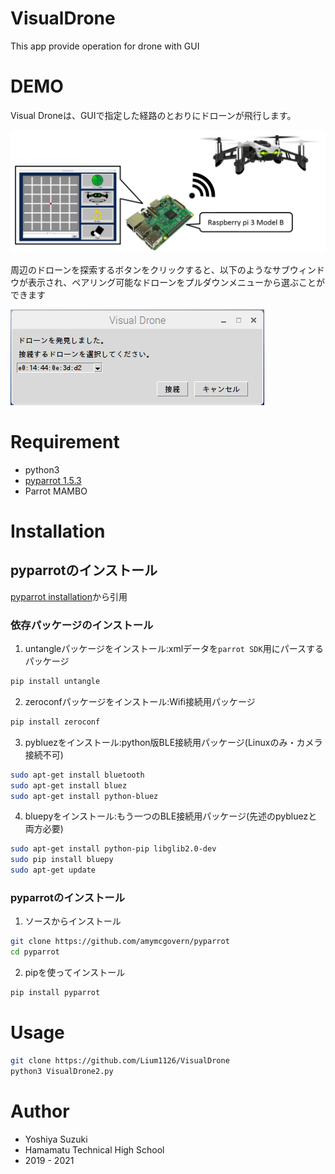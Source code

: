 # VisualDrone
This app provide operation for drone with GUI

# DEMO

Visual Droneは、GUIで指定した経路のとおりにドローンが飛行します。

![全容図](./images/System.png)

周辺のドローンを探索するボタンをクリックすると、以下のようなサブウィンドウが表示され、ペアリング可能なドローンをプルダウンメニューから選ぶことができます

![サブウィンドウ](./images/Screenshot_subwindow.png)

# Requirement

- python3
- [pyparrot 1.5.3](https://github.com/amymcgovern/pyparrot)
- Parrot MAMBO

# Installation

## pyparrotのインストール

[pyparrot installation](https://pyparrot.readthedocs.io/en/latest/installation.html)から引用

### 依存パッケージのインストール

1. untangleパッケージをインストール:xmlデータを`parrot SDK`用にパースするパッケージ

```bash
pip install untangle
```

2. zeroconfパッケージをインストール:Wifi接続用パッケージ

```bash
pip install zeroconf
```

3. pybluezをインストール:python版BLE接続用パッケージ(Linuxのみ・カメラ接続不可)

```bash
sudo apt-get install bluetooth
sudo apt-get install bluez
sudo apt-get install python-bluez
```

4. bluepyをインストール:もう一つのBLE接続用パッケージ(先述のpybluezと両方必要)

```bash
sudo apt-get install python-pip libglib2.0-dev
sudo pip install bluepy
sudo apt-get update
```

### pyparrotのインストール

1. ソースからインストール

```bash
git clone https://github.com/amymcgovern/pyparrot
cd pyparrot
```

2. pipを使ってインストール

```bash
pip install pyparrot
```

# Usage

```bash
git clone https://github.com/Lium1126/VisualDrone
python3 VisualDrone2.py
```

# Author

* Yoshiya Suzuki
* Hamamatu Technical High School
* 2019 - 2021
